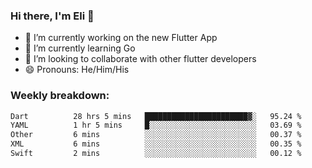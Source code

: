 ### Hi there, I'm Eli 👋
- 🔭 I’m currently working on the new Flutter App
- 🌱 I’m currently learning Go
- 🦄 I’m looking to collaborate with other flutter developers
- 😄 Pronouns: He/Him/His

### Weekly breakdown:
<!--START_SECTION:waka-->

```txt
Dart          28 hrs 5 mins   ███████████████████████▓░   95.24 %
YAML          1 hr 5 mins     █░░░░░░░░░░░░░░░░░░░░░░░░   03.69 %
Other         6 mins          ░░░░░░░░░░░░░░░░░░░░░░░░░   00.37 %
XML           6 mins          ░░░░░░░░░░░░░░░░░░░░░░░░░   00.35 %
Swift         2 mins          ░░░░░░░░░░░░░░░░░░░░░░░░░   00.12 %
```

<!--END_SECTION:waka-->
